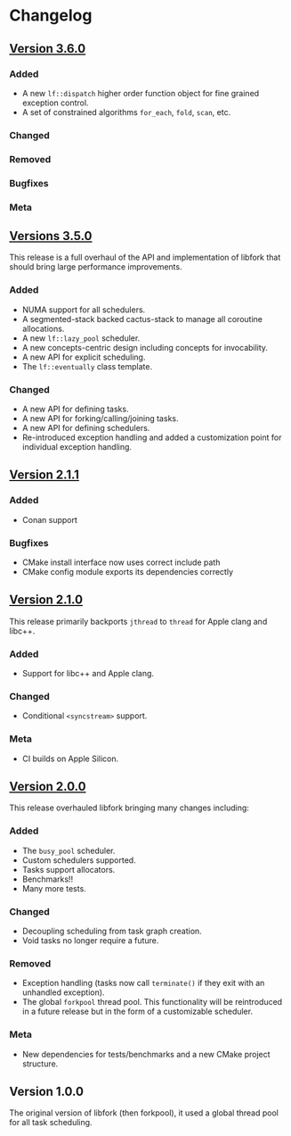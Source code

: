 # Changelog

<!-- ## [**Version x.x.x**](https://github.com/ConorWilliams/libfork/compare/v2.1.0...dev)

### Added

### Changed

### Removed

### Bugfixes

### Meta  -->

## [**Version 3.6.0**](https://github.com/ConorWilliams/libfork/compare/e641fb66fe869d962ecd816a51d4e6f5ecd543b3...dev)

### Added

- A new ``lf::dispatch`` higher order function object for fine grained exception control.
- A set of constrained algorithms `for_each`, `fold`, `scan`, etc.

### Changed

### Removed

### Bugfixes

### Meta

## [**Versions 3.5.0**](https://github.com/ConorWilliams/libfork/compare/142edfb6711fad18d6035dd22774e90ec646b896...e641fb66fe869d962ecd816a51d4e6f5ecd543b3)

This release is a full overhaul of the API and implementation of libfork that should bring large performance improvements.

### Added

- NUMA support for all schedulers.
- A segmented-stack backed cactus-stack to manage all coroutine allocations.
- A new ``lf::lazy_pool`` scheduler.
- A new concepts-centric design including concepts for invocability.
- A new API for explicit scheduling.
- The `lf::eventually` class template.

### Changed

- A new API for defining tasks.
- A new API for forking/calling/joining tasks.
- A new API for defining schedulers.
- Re-introduced exception handling and added a customization point for individual exception handling.

## [**Version 2.1.1**](https://github.com/ConorWilliams/libfork/compare/v2.1.0...142edfb6711fad18d6035dd22774e90ec646b896)

### Added

- Conan support

### Bugfixes

- CMake install interface now uses correct include path
- CMake config module exports its dependencies correctly

## [**Version 2.1.0**](https://github.com/ConorWilliams/libfork/compare/v2.0.0...v2.1.0)

This release primarily backports ``jthread`` to ``thread`` for Apple clang and libc++.

### Added

- Support for libc++ and Apple clang.

### Changed

- Conditional ``<syncstream>`` support.

### Meta

- CI builds on Apple Silicon.

## [**Version 2.0.0**](https://github.com/ConorWilliams/libfork/compare/v1.0.0...v2.0.0)

This release overhauled libfork bringing many changes including:

### Added

- The ``busy_pool`` scheduler.
- Custom schedulers supported.
- Tasks support allocators.
- Benchmarks!!
- Many more tests.

### Changed

- Decoupling scheduling from task graph creation.
- Void tasks no longer require a future.

### Removed

- Exception handling (tasks now call ``terminate()`` if they exit with an unhandled exception).
- The global ``forkpool`` thread pool. This functionality will be reintroduced in a future release but in the form of a customizable scheduler.

### Meta

- New dependencies for tests/benchmarks and a new CMake project structure.

## Version 1.0.0

The original version of libfork (then forkpool), it used a global thread pool for all task scheduling.
